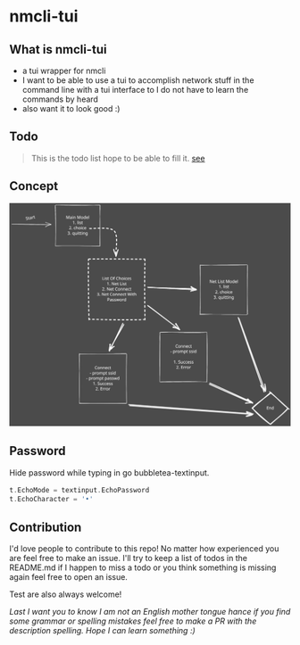# nmcli-tui

## What is nmcli-tui

- a tui wrapper for nmcli
- I want to be able to use a tui to accomplish network stuff in the command line
  with a tui interface to I do not have to learn the commands by heard
- also want it to look good :)

## Todo

> This is the todo list hope to be able to fill it. [see](#Contribution)

## Concept

![Network Cli Concept Pic](./assets/network-cli.svg)

## Password

Hide password while typing in go bubbletea-textinput.

```go
t.EchoMode = textinput.EchoPassword
t.EchoCharacter = '•'
```

## Contribution

I'd love people to contribute to this repo! No matter how experienced you are
feel free to make an issue. I'll try to keep a list of todos in the README.md
if I happen to miss a todo or you think something is missing again feel free to
open an issue.

Test are also always welcome!

_Last I want you to know I am not an English mother tongue hance if you find some
grammar or spelling mistakes feel free to make a PR with the description spelling.
Hope I can learn something :)_
